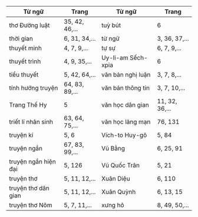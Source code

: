 Từ ngữ | Trang | Từ ngữ | Trang
--- | --- | --- | ---
thơ Đường luật | 35, 42, 46,... | tuỳ bút | 6
thời gian | 6, 31, 34,... | từ ngữ | 3, 36, 37,...
thuyết minh | 4, 7, 9,... | tự sự | 6, 7, 9,...
thuyết trình | 4, 9, 35,... | Uy-li-am Sếch-xpia | 6
tiểu thuyết | 5, 42, 64,... | văn bản nghị luận | 3, 7, 8,...
tính hướng truyện | 64, 83, 89,... | văn bản thông tin | 3, 7, 10,...
Trang Thế Hy | 5 | văn học dân gian | 11, 32, 36,...
triết lí nhân sinh | 63, 64, 75,... | văn học lãng mạn | 76, 131
truyện kí | 5, 6 | Vích-to Huy-gô | 5, 84
truyện ngắn | 67, 83, 99,... | Vũ Bằng | 6, 25, 91
truyện ngắn hiện đại | 5, 126 | Vũ Quốc Trân | 5, 21
truyện thơ | 5, 11, 12,... | Xuân Diệu | 6, 110
truyện thơ dân gian | 5, 11, 12,... | Xuân Quỳnh | 6, 13, 15
truyện thơ Nôm | 5, 7, 11,... | xưng hô | 8, 49, 50,...